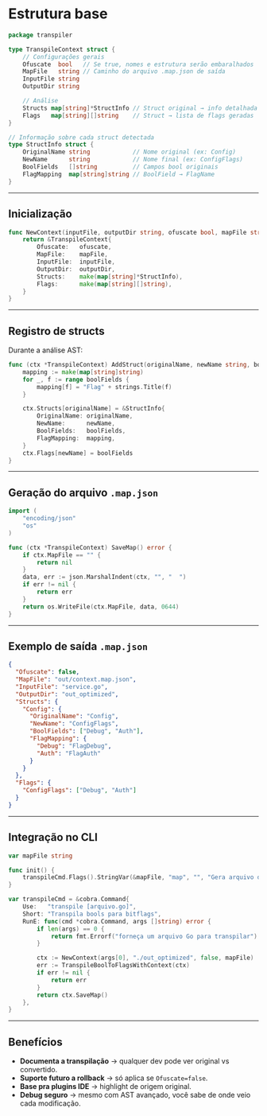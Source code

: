 # **Estrutura base**

```go
package transpiler

type TranspileContext struct {
    // Configurações gerais
    Ofuscate  bool   // Se true, nomes e estrutura serão embaralhados
    MapFile   string // Caminho do arquivo .map.json de saída
    InputFile string
    OutputDir string

    // Análise
    Structs map[string]*StructInfo // Struct original → info detalhada
    Flags   map[string][]string    // Struct → lista de flags geradas
}

// Informação sobre cada struct detectada
type StructInfo struct {
    OriginalName string            // Nome original (ex: Config)
    NewName      string            // Nome final (ex: ConfigFlags)
    BoolFields   []string          // Campos bool originais
    FlagMapping  map[string]string // BoolField → FlagName
}
```

---

## **Inicialização**

```go
func NewContext(inputFile, outputDir string, ofuscate bool, mapFile string) *TranspileContext {
    return &TranspileContext{
        Ofuscate:   ofuscate,
        MapFile:    mapFile,
        InputFile:  inputFile,
        OutputDir:  outputDir,
        Structs:    make(map[string]*StructInfo),
        Flags:      make(map[string][]string),
    }
}
```

---

## **Registro de structs**

Durante a análise AST:

```go
func (ctx *TranspileContext) AddStruct(originalName, newName string, boolFields []string) {
    mapping := make(map[string]string)
    for _, f := range boolFields {
        mapping[f] = "Flag" + strings.Title(f)
    }

    ctx.Structs[originalName] = &StructInfo{
        OriginalName: originalName,
        NewName:      newName,
        BoolFields:   boolFields,
        FlagMapping:  mapping,
    }
    ctx.Flags[newName] = boolFields
}
```

---

## **Geração do arquivo `.map.json`**

```go
import (
    "encoding/json"
    "os"
)

func (ctx *TranspileContext) SaveMap() error {
    if ctx.MapFile == "" {
        return nil
    }
    data, err := json.MarshalIndent(ctx, "", "  ")
    if err != nil {
        return err
    }
    return os.WriteFile(ctx.MapFile, data, 0644)
}
```

---

## **Exemplo de saída `.map.json`**

```json
{
  "Ofuscate": false,
  "MapFile": "out/context.map.json",
  "InputFile": "service.go",
  "OutputDir": "out_optimized",
  "Structs": {
    "Config": {
      "OriginalName": "Config",
      "NewName": "ConfigFlags",
      "BoolFields": ["Debug", "Auth"],
      "FlagMapping": {
        "Debug": "FlagDebug",
        "Auth": "FlagAuth"
      }
    }
  },
  "Flags": {
    "ConfigFlags": ["Debug", "Auth"]
  }
}
```

---

## **Integração no CLI**

```go
var mapFile string

func init() {
    transpileCmd.Flags().StringVar(&mapFile, "map", "", "Gera arquivo de mapeamento JSON")
}

var transpileCmd = &cobra.Command{
    Use:   "transpile [arquivo.go]",
    Short: "Transpila bools para bitflags",
    RunE: func(cmd *cobra.Command, args []string) error {
        if len(args) == 0 {
            return fmt.Errorf("forneça um arquivo Go para transpilar")
        }

        ctx := NewContext(args[0], "./out_optimized", false, mapFile)
        err := TranspileBoolToFlagsWithContext(ctx)
        if err != nil {
            return err
        }
        return ctx.SaveMap()
    },
}
```

---

## **Benefícios**

* **Documenta a transpilação** → qualquer dev pode ver original vs convertido.
* **Suporte futuro a rollback** → só aplica se `Ofuscate=false`.
* **Base pra plugins IDE** → highlight de origem original.
* **Debug seguro** → mesmo com AST avançado, você sabe de onde veio cada modificação.
